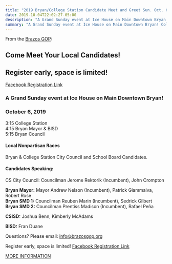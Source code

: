 ```yaml
---
title: "2019 Bryan/College Station Candidate Meet and Greet Sun. Oct. 6"
date: 2019-10-04T22:02:27-05:00
description: "A Grand Sunday event at Ice House on Main Downtown Bryan! College Station candidates begin at 3:15, Bryan candidates at 4:15"
summary: "A Grand Sunday event at Ice House on Main Downtown Bryan! College Station candidates begin at 3:15, Bryan candidates at 4:15"
---
```


From the [Brazos GOP](http://brazosgop.activehosted.com/index.php?action=social&chash=70efdf2ec9b086079795c442636b55fb.31&s=6849a91cc25b6b8673fe3f080743f3ca):  

## Come Meet Your Local Candidates!

## Register early, space is limited! 

[Facebook Registration Link](https://www.facebook.com/events/467710240440636/)

### A Grand Sunday event at Ice House on Main Downtown Bryan!

### October 6, 2019

3:15 College Station  
4:15 Bryan Mayor & BISD  
5:15 Bryan Council  

#### Local Nonpartisan Races
Bryan & College Station City Council and School Board Candidates.

#### Candidates Speaking:

CS City Council: Councilman Jerome Rektorik (Incumbent), John Crompton  

**Bryan Mayor:** Mayor Andrew Nelson (Incumbent), Patrick Giammalva, Robert Rose  
**Bryan SMD 1:** Councilman Reuben Marin (Incumbent), Sedrick Gilbert  
**Bryan SMD 2:** Councilman Prentiss Madison (Incumbent), Rafael Peña  

**CSISD:** Joshua Benn, Kimberly McAdams  

**BISD:** Fran Duane  

Questions? Please email: <a href="mailto:info@brazosgop.org">info@brazosgop.org</a>    

Register early, space is limited! [Facebook Registration Link](https://www.facebook.com/events/467710240440636/)  

[MORE INFORMATION](http://brazosgop.activehosted.com/index.php?action=social&chash=70efdf2ec9b086079795c442636b55fb.31&s=6849a91cc25b6b8673fe3f080743f3ca)